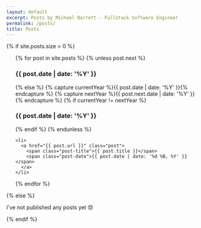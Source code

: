 ```yaml
---
layout: default
excerpt: Posts by Michael Barrett - Fullstack Software Engineer
permalink: /posts/
title: Posts
---
```


{% if site.posts.size > 0 %}

<ul class="post-archive">
  {% for post in site.posts %}
    {% unless post.next %}
      <h3 class="post-group-heading">{{ post.date | date: '%Y' }}</h3>
    {% else %}
      {% capture currentYear %}{{ post.date | date: '%Y' }}{% endcapture %}
      {% capture nextYear %}{{ post.next.date | date: '%Y' }}{% endcapture %}
      {% if currentYear != nextYear %}
        <h3 class="post-group-heading">{{ post.date | date: '%Y' }}</h3>
      {% endif %}
    {% endunless %}

    <li>
      <a href="{{ post.url }}" class="post">
        <span class="post-title">{{ post.title }}</span>
        <span class="post-date">{{ post.date | date: '%d %B, %Y' }}</span>
      </a>
    </li>
  {% endfor %}
</ul>

{% else %}

<div class="post-archive">
  <p class="no-posts">I've not published any posts yet 😞</p>
</div>

{% endif %}
